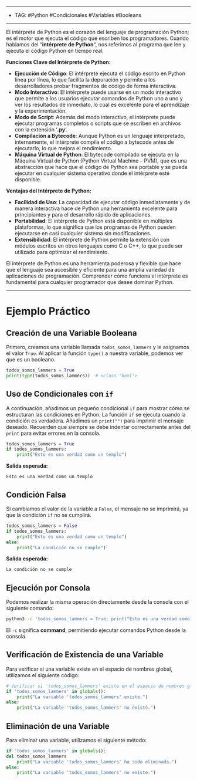 
---
- TAG: #Python #Condicionales #Variables #Booleans
-----
El intérprete de Python es el corazón del lenguaje de programación Python; es el motor que ejecuta el código que escriben los programadores. Cuando hablamos del “**intérprete de Python**“, nos referimos al programa que lee y ejecuta el código Python en tiempo real.

**Funciones Clave del Intérprete de Python:**

- **Ejecución de Código**: El intérprete ejecuta el código escrito en Python línea por línea, lo que facilita la depuración y permite a los desarrolladores probar fragmentos de código de forma interactiva.
- **Modo Interactivo**: El intérprete puede usarse en un modo interactivo que permite a los usuarios ejecutar comandos de Python uno a uno y ver los resultados de inmediato, lo cual es excelente para el aprendizaje y la experimentación.
- **Modo de Script**: Además del modo interactivo, el intérprete puede ejecutar programas completos o scripts que se escriben en archivos con la extensión ‘**.py**‘.
- **Compilación a Bytecode**: Aunque Python es un lenguaje interpretado, internamente, el intérprete compila el código a bytecode antes de ejecutarlo, lo que mejora el rendimiento.
- **Máquina Virtual de Python**: El bytecode compilado se ejecuta en la Máquina Virtual de Python (Python Virtual Machine – PVM), que es una abstracción que hace que el código de Python sea portable y se pueda ejecutar en cualquier sistema operativo donde el intérprete esté disponible.

**Ventajas del Intérprete de Python:**

- **Facilidad de Uso**: La capacidad de ejecutar código inmediatamente y de manera interactiva hace de Python una herramienta excelente para principiantes y para el desarrollo rápido de aplicaciones.
- **Portabilidad**: El intérprete de Python está disponible en múltiples plataformas, lo que significa que los programas de Python pueden ejecutarse en casi cualquier sistema sin modificaciones.
- **Extensibilidad**: El intérprete de Python permite la extensión con módulos escritos en otros lenguajes como C o C++, lo que puede ser utilizado para optimizar el rendimiento.

El intérprete de Python es una herramienta poderosa y flexible que hace que el lenguaje sea accesible y eficiente para una amplia variedad de aplicaciones de programación. Comprender cómo funciona el intérprete es fundamental para cualquier programador que desee dominar Python.

---- 

# Ejemplo Práctico

## Creación de una Variable Booleana

Primero, creamos una variable llamada `todos_somos_lammers` y le asignamos el valor `True`. Al aplicar la función `type()` a nuestra variable, podemos ver que es un booleano.

```python 
todos_somos_lammers = True
print(type(todos_somos_lammers))  # <class 'bool'>
```

## Uso de Condicionales con `if`

A continuación, añadimos un pequeño condicional `if` para mostrar cómo se estructuran las condiciones en Python. La función `if` se ejecuta cuando la condición es verdadera. Añadimos un `print("")` para imprimir el mensaje deseado. Recuerden que siempre se debe indentar correctamente antes del `print` para evitar errores en la consola.

```python
todos_somos_lammers = True  
if todos_somos_lammers:     
	print("Esto es una verdad como un templo")
```
**Salida esperada:**

```
Esto es una verdad como un templo
```

## Condición Falsa

Si cambiamos el valor de la variable a `False`, el mensaje no se imprimirá, ya que la condición `if` no se cumplirá.

```python
todos_somos_lammers = False 
if todos_somos_lammers:     
	print("Esto es una verdad como un templo") 
else: 
	print("La condición no se cumple")`
```
**Salida esperada:**

```perl
La condición no se cumple
```

## Ejecución por Consola

Podemos realizar la misma operación directamente desde la consola con el siguiente comando:

```sh
python3 -c 'todos_somos_lammers = True; print("Esto es una verdad como un templo") if todos_somos_lammers else None'
```


El `-c` significa **command**, permitiendo ejecutar comandos Python desde la consola.

## Verificación de Existencia de una Variable

Para verificar si una variable existe en el espacio de nombres global, utilizamos el siguiente código:

```python
# Verificar si 'todos_somos_lammers' existe en el espacio de nombres global  
if 'todos_somos_lammers' in globals():      
	print("La variable 'todos_somos_lammers' existe.")
else:  
	print("La variable 'todos_somos_lammers' no existe.")
```

## Eliminación de una Variable

Para eliminar una variable, utilizamos el siguiente método:

```python
if 'todos_somos_lammers' in globals():
del todos_somos_lammers     
	print("La variable 'todos_somos_lammers' ha sido eliminada.")  
else: 
	print("La variable 'todos_somos_lammers' no existe.")
```

